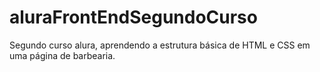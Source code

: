 # aluraFrontEndSegundoCurso
Segundo curso alura, aprendendo a estrutura básica de HTML e CSS em uma página de barbearia.
